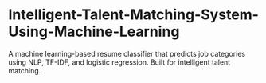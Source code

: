 # Intelligent-Talent-Matching-System-Using-Machine-Learning
A machine learning-based resume classifier that predicts job categories using NLP, TF-IDF, and logistic regression. Built for intelligent talent matching.
